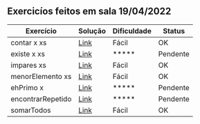 ## Exercicíos feitos em sala 19/04/2022
| Exercício | Solução | Dificuldade | Status |
| ------ | ------ | ----- | ---- |
| contar x xs| [Link](Exem/contar.hs "Solução") |  Fácil | OK
| existe x xs|  [Link](Exem/existe.hs "Solução") | ***** | Pendente
| impares xs | [Link](Exem/impares.hs "Solução") | Fácil | OK 
| menorElemento xs | [Link](Exem/menorElemento.hs "Solução") | Fácil | OK
| ehPrimo x | [Link](Exem/ehPrimo.hs "Solução") | ***** | Pendente
| encontrarRepetido |   [Link](Exem/encontrarRepetido.hs "Solução")| ***** | Pendente
| somarTodos |  [Link](Exem/somarTodos.hs "Solução")| Fácil | OK 